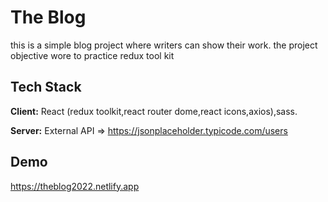 
# The Blog


this is a simple blog project where writers can show their work.
the project objective wore to practice redux tool kit


## Tech Stack

**Client:** React (redux toolkit,react router dome,react icons,axios),sass.

**Server:** External API => https://jsonplaceholder.typicode.com/users




## Demo

https://theblog2022.netlify.app

